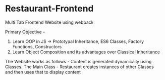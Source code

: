 # Restaurant-Frontend
Multi Tab Frontend Website using webpack


Primary Objective -
1. Learn OOP in JS -> Prototypal Inheritance, ES6 Classes, Factory Functions, Constructors
2. Learn Object Composition and its advantages over Classical Inheritance

The Website works as follows -
Content is generated dynamically using Classes.
The Main Class - Restaurant creates instances of other Classes and then uses that to display content
